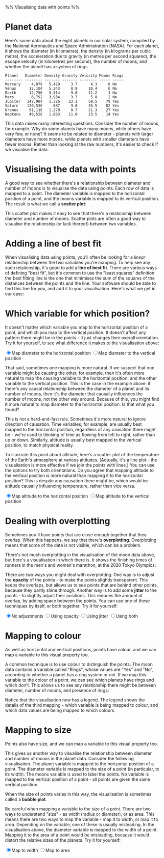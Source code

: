 %% Visualising data with points %%

# Planet data

Here's some data about the eight planets in our solar system, compiled by the National Aeronautics and Space Administration (NASA). For each planet, it shows the diameter (in kilometres), the density (in kilograms per cubic metre), the acceleration due to gravity (in metres per second squared), the escape velocity (in kilometres per second), the number of moons, and whether the planet has a system of rings.

```
Planet   Diameter Density Gravity Velocity Moons Rings
-------- -------- ------- ------- -------- ----- -----
Mercury     4,879   5,429     3.7      4.3     0 No
Venus      12,104   5,243     8.9     10.4     0 No
Earth      12,756   5,514     9.8     11.2     1 No
Mars        6,792   3,934     3.7      5.0     2 No
Jupiter   142,984   1,326    23.1     59.5    79 Yes
Saturn    120,536     687     9.0     35.5    82 Yes
Uranus     51,118   1,270     8.7     21.3    27 Yes
Neptune    49,528   1,683    11.0     23.5    14 Yes
```

This data raises many interesting questions. Consider the number of moons, for example. Why do some planets have many moons, while others have very few, or none? It seems to be related to diameter - planets with larger diameters have more moons, while planets with smaller diameters have fewer moons. Rather than looking at the raw numbers, it's easier to check if we visualise the data.

# Visualising the data with points

A good way to see whether there's a relationship between diameter and number of moons is to visualise the data using points. Each row of data is mapped to a point. The diameter variable is mapped to the horizontal position of a point, and the moons variable is mapped to its vertical position. The result is what we call a **scatter plot**:

<div id="points"></div>
<script>
  let points = Highcharts.chart("points", {
    chart: {type: "scatter"},
    title: {text: "Planet Diameter and Number of Moons"},
    caption: {text: "Source: NASA"},
    xAxis: {min: 0, max: 150000, title: {enabled: true, text: "Diameter (km)"}, gridLineWidth: 1, tickInterval: 10000},
    yAxis: {min: 0, max: 100, title: {text: "Number of moons"}, tickInterval: 10},
    series: [{
      name: "Diameter",
      marker: {radius: 7.5},
      dataLabels: {enabled: true, format: "{point.name}"},
      data: [
        {name: "Mercury", x: 4879, y: 0},
        {name: "Venus", x: 12104, y: 0},
        {name: "Earth", x: 12756, y: 1},
        {name: "Mars", x: 6792, y: 2},
        {name: "Jupiter", x: 142984, y: 79},
        {name: "Saturn", x: 120536, y: 82},
        {name: "Uranus", x: 51118, y: 27},
        {name: "Neptune", x: 49528, y: 14}
      ],
    }],
    legend: {enabled: false},
  });
</script>

This scatter plot makes it easy to see that there's a relationship between diameter and number of moons. Scatter plots are often a good way to visualise the relationship (or lack thereof) between two variables.

# Adding a line of best fit

When visualising data using points, you'll often be looking for a *linear* relationship between the two variables you're mapping. To help see any such relationship, it's good to add a **line of best fit**. There are various ways of defining "best fit", but it's common to use the "least squares" definition: the best fitting line is the one that minimises the sum of the squares of the distances between the points and the line. Your software should be able to find this line for you, and add it to your visualisation. Here's what we get in our case:

<div id="withline"></div>
<script>
  let withline = Highcharts.chart("withline", {
    title: {text: "Planet Diameter and Number of Moons"},
    caption: {text: "Source: NASA"},
    xAxis: {min: 0, max: 150000, title: {enabled: true, text: "Diameter (km)"}, gridLineWidth: 1, tickInterval: 10000},
    yAxis: {min: 0, max: 100, title: {text: "Number of moons"}, tickInterval: 10},
    series: [{
      type: "scatter",
      marker: {radius: 7.5},
      dataLabels: {enabled: true, format: "{point.name}"},
      data: [
        {name: "Mercury", x: 4879, y: 0},
        {name: "Venus", x: 12104, y: 0},
        {name: "Earth", x: 12756, y: 1},
        {name: "Mars", x: 6792, y: 2},
        {name: "Jupiter", x: 142984, y: 79},
        {name: "Saturn", x: 120536, y: 82},
        {name: "Uranus", x: 51118, y: 27},
        {name: "Neptune", x: 49528, y: 14}
      ],
    },{
      type: "line",
      data: [[0,-6.4],[150000,89.5]],
      marker: {radius: 0},
    }],
    legend: {enabled: false},
  });
</script>

# Which variable for which position?

It doesn't matter which variable you map to the horizontal position of a point, and which you map to the vertical position. It doesn't affect any pattern there might be in the points - it just changes their overall orientation. Try it for yourself, to see what difference it makes to the visualisation above:

<label onclick="withline.update({chart: {inverted: false}})"><input type="radio" name="withline" checked/>Map diameter to the horizontal position</label>
<label onclick="withline.update({chart: {inverted: true}, xAxis: {reversed: false}})"><input type="radio" name="withline" />Map diameter to the vertical position</label>

That said, sometimes one mapping is more natural. If we suspect that one variable might be causing the other, for example, then it's often more natural to map the causing variable to the horizontal position, and the other variable to the vertical position. This is the case in the example above: if there's any causal relationship between the diameter of a planet and its number of moons, then it's the diameter that causally influences the number of moons, not the other way around. Because of this, you might find it more natural to map diameter to the horizontal position. Is that what you found?

This is not a hard-and-fast rule. Sometimes it's more natural to ignore direction of causation. Time variables, for example, are usually best mapped to the horizontal position, regardless of any causation there might be - we're used to thinking of time as flowing from left to right, rather than up or down. Similarly, altitude is usually best mapped to the vertical position, to match physical reality.

To illustrate this point about altitude, here's a scatter plot of the temperature of the Earth's atmosphere at various altitudes. (Actually, it's a line plot - the visualisation is more effective if we join the points with lines.) You can use the options to try both orientations. Do you agree that mapping altitude to the vertical position is more natural than mapping it to the horizontal position? This is despite any causation there might be, which would be altitude causally influencing temperature, rather than vice versa. 

<div id="temps"></div>
<script>
  let temps = Highcharts.chart("temps", {
    chart: {type: "line"},
    title: {text: "Earth's Atmospheric Temperature at Various Altitudes"},
    caption: {text: "Source: NASA"},
    xAxis: {title: {enabled: true, text: "Altitude"}, gridLineWidth: 1, tickInterval: 5, labels: {format: "{value}km"}},
    yAxis: {title: {text: "Temperatue"}, tickInterval: 10, labels: {format: "{value}C"}},
    series: [{
      name: "Diameter",
      //marker: {radius: 7.5},
      dataLabels: {enabled: true, format: "{point.name}"},
      data: [[0,15.0],[11,-56.5],[20,-56.5],[32,-44.5],[47,-2.5],[51,-2.5],[71,-58.5],[84,-86.0]]
    }],
    legend: {enabled: false},
  });
</script>
<label onclick="temps.update({chart: {inverted: false}})"><input type="radio" name="temps" checked/>Map altitude to the horizontal position</label>
<label onclick="temps.update({chart: {inverted: true}, xAxis: {reversed: false}})"><input type="radio" name="temps" />Map altitude to the vertical position</label>

# Dealing with overplotting

Sometimes you'll have points that are close enough together that they overlap. When this happens, we say that there's **overplotting**. Overplotting means that some of the data is not visible, which can be a problem.

There's not much overplotting in the visualisation of the moon data above, but here's a visualisation in which there is. It shows the finishing times of runners in the men's and women's marathon, at the 2020 Tokyo Olympics:

<div id="overplot"></div>
<script>
  let overplot = Highcharts.chart("overplot", {
    chart: {type: 'scatter', inverted: true},
    title: {text: "Finishing Times in the 2020 Tokyo Olympics Marathons"},
    legend: {enabled: false},
    xAxis: {categories: ["","Men","Women",""], title: {text: ''}, gridLineWidth: 1},
    yAxis: {min: 125, max: 185, title: {text: 'Finishing time (minutes)'}},
    series: [{
      marker: {radius: 7.5, fillColor: "rgb(0, 0, 255)"},
      data: [
        // Men
        [1,128.63],[1,129.97],[1,130],[1,130.03],[1,130.27],[1,130.68],[1,131.58],[1,131.68],[1,131.97],[1,132.22],[1,132.37],[1,132.83],[1,133.03],[1,133.37],[1,133.48],[1,134.03],[1,134.55],[1,134.8],[1,134.97],[1,135.18],[1,135.35],[1,135.57],[1,135.83],[1,135.85],[1,135.93],[1,136.13],[1,136.27],[1,136.28],[1,136.43],[1,136.55],[1,136.58],[1,136.65],[1,136.7],[1,136.72],[1,136.95],[1,137.07],[1,137.28],[1,137.32],[1,137.73],[1,137.98],[1,138.45],[1,138.47],[1,138.57],[1,138.65],[1,138.67],[1,139.45],[1,139.73],[1,139.95],[1,140.6],[1,140.72],[1,140.88],[1,141],[1,141.25],[1,141.48],[1,141.53],[1,141.53],[1,141.58],[1,141.75],[1,142.1],[1,142.2],[1,142.25],[1,142.38],[1,142.83],[1,143.2],[1,143.68],[1,144.07],[1,145.05],[1,145.62],[1,146.13],[1,146.98],[1,147.8],[1,148.72],[1,150.13],[1,151.85],[1,153.37],[1,164.6],
        // Women
        [2,147.33],[2,147.6],[2,147.77],[2,148.63],[2,149.1],[2,149.27],[2,149.6],[2,150.22],[2,150.98],[2,151.23],[2,151.37],[2,151.6],[2,151.68],[2,152.07],[2,152.17],[2,152.38],[2,152.88],[2,153.13],[2,153.23],[2,153.25],[2,153.3],[2,153.32],[2,153.65],[2,153.97],[2,154.15],[2,154.32],[2,154.35],[2,154.4],[2,154.63],[2,154.87],[2,155],[2,155.15],[2,155.47],[2,155.55],[2,155.55],[2,155.58],[2,155.65],[2,156.48],[2,156.55],[2,156.63],[2,156.73],[2,156.78],[2,157.02],[2,157.08],[2,157.13],[2,157.7],[2,157.75],[2,157.87],[2,158.05],[2,158.68],[2,159.42],[2,159.48],[2,159.53],[2,159.98],[2,160.07],[2,160.17],[2,161.18],[2,162.42],[2,162.43],[2,163.5],[2,164.15],[2,165.38],[2,165.45],[2,165.75],[2,167.25],[2,168.52],[2,169.35],[2,173.43],[2,173.67],[2,175.02],[2,175.65],[2,182.17],[2,183.17]
      ]
    }]
  });
</script>

There are two ways you might deal with overplotting. One way is to adjust the **opacity** of the points - to make the points slightly transparent. This keeps the overlaps, but allows us to see points that are behind other points, because they partly shine through. Another way is to add some **jitter** to the points - to slightly adjust their positions. This reduces the amount of overlap, by adding space between the points. You can use one of these techniques by itself, or both together. Try it for yourself:

<label onclick="overplot.update({series: {jitter: undefined, marker: {fillColor: 'rgb(0,0,255)'}}})"><input type="radio" name="overplot" checked/>No adjustments</label>
<label onclick="overplot.update({series: {jitter: undefined, marker: {fillColor: 'rgba(0,0,255,0.4)'}}})"><input type="radio" name="overplot"/>Using opacity</label>
<label onclick="overplot.update({series: {jitter: {x:0.2, y:0}, marker: {fillColor: 'rgb(0,0,255)'}}})"><input type="radio" name="overplot"/>Using jitter</label>
<label onclick="overplot.update({series: {jitter: {x:0.2, y:0}, marker: {fillColor: 'rgba(0,0,255,0.4)'}}})"><input type="radio" name="overplot"/>Using both</label>

# Mapping to colour

As well as horizontal and vertical positions, points have colour, and we can map a variable to this visual property too.

A common technique is to use colour to distinguish the points. The moon data contains a variable called "Rings", whose values are "Yes" and "No", according to whether a planet has a ring system or not. If we map this variable to the colour of a point, we can see which planets have rings and which don't. This allows us to see any relationship there might be between diameter, number of moons, and presence of rings:

<div id="col"></div>
<script>
  Highcharts.chart("col", {
    chart: {type: "scatter"},
    title: {text: "Planet Diameter, Number of Moons, and Rings"},
    caption: {text: "Source: NASA"},
    xAxis: {max: 150000, title: {enabled: true, text: "Diameter (km)"}, gridLineWidth: 1, tickInterval: 10000},
    yAxis: {max: 100, title: {text: "Number of moons"}, tickInterval: 10},
    plotOptions: {series: {marker: {symbol: "circle", radius: 7.5}, dataLabels: {enabled: true, format: "{point.name}"}}},
    series: [{
      name: "Rings",
      data: [
        {name: "Jupiter", x: 142984, y: 79},
        {name: "Saturn", x: 120536, y: 82},
        {name: "Uranus", x: 51118, y: 27},
        {name: "Neptune", x: 49528, y: 14}
      ],
    },{
      name: "No rings",
      data: [
        {name: "Mercury", x: 4879, y: 0},
        {name: "Venus", x: 12104, y: 0},
        {name: "Earth", x: 12756, y: 1},
        {name: "Mars", x: 6792, y: 2},
      ],
    }],
    legend: {enabled: true},
  });
</script>

Notice that the visualisation now has a legend. The legend shows the details of the third mapping - which variable is being mapped to colour, and which data values are being mapped to which colours.

# Mapping to size

Points also have size, and we can map a variable to this visual property too.

This gives us another way to visualise the relationship between diameter and number of moons in the planet data. Consider the following visualisation. The planet variable is mapped to the horizontal position of a point. The diameter variable is mapped to the size of a point (in particular, to its width). The moons variable is used to label the points. No variable is mapped to the vertical position of a point - all points are given the same vertical position.  

<div id="bubble"></div>
<script>
  let bubble = Highcharts.chart("bubble", {
    chart: {type: "bubble"},
    title: {text: "Planet Diameter and Number of Moons"},
    caption: {text: "Source: NASA"},
    xAxis: {type: "category", title: {enabled: true, text: ""}, gridLineWidth: 1, tickmarkPlacement: "on"},
    yAxis: {title: {text: ""}, labels: {enabled: false}},
    series: [{
      name: "Diameter",
      marker: {radius: 7.5},
      maxSize: 120,
      dataLabels: {enabled: true, format: "{point.moons}"},
      sizeBy: "width",
      data: [
        {name: "Mercury", y: 1, z: 4879, moons: 0},
        {name: "Venus", y: 1, z: 12104, moons: 0},
        {name: "Earth", y: 1, z: 12756, moons: 1},
        {name: "Mars", y: 1, z: 6792, moons: 2},
        {name: "Jupiter", y: 1, z: 142984, moons: 79},
        {name: "Saturn", y: 1, z: 120536, moons: 82},
        {name: "Uranus", y: 1, z: 51118, moons: 27},
        {name: "Neptune", y: 1, z: 49528, moons: 14}
      ],
    }],
    legend: {enabled: false},
  });
</script>

When the size of points varies in this way, the visualisation is sometimes called a **bubble plot**.

Be careful when mapping a variable to the size of a point. There are two ways to understand "size" - as width (radius or diameter), or as area. This means there are two ways to map the variable - map it to width, or map it to area. Depending on the variable, one of these is usually misleading. In the visualisation above, the diameter variable is mapped to the width of a point. Mapping it to the area of a point would be misleading, because it would distort the relative sizes of the planets. Try it for yourself:

<label onclick="bubble.update({series: {sizeBy: 'width'}})"><input type="radio" name="bubble" checked/>Map to width</label>
<label onclick="bubble.update({series: {sizeBy: undefined}})"><input type="radio" name="bubble"/>Map to area</label>
